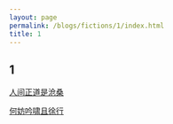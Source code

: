 ```yaml
---
layout: page
permalink: /blogs/fictions/1/index.html
title: 1
---
```


## 1

[人间正道是沧桑](https://lijinzhang.com/)

[何妨吟啸且徐行](https://www.zackwu.com/)
